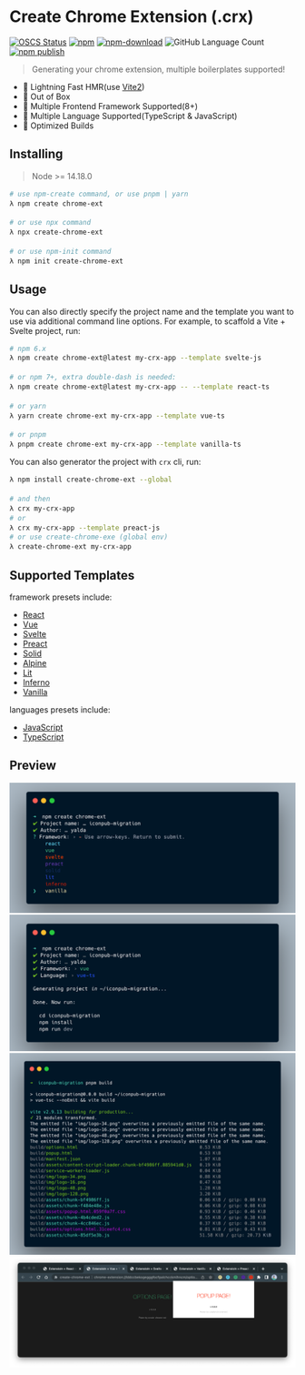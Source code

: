 # Create Chrome Extension (.crx)

[![OSCS Status](https://www.oscs1024.com/platform/badge/guocaoyi/create-chrome-ext.svg?size=small)](https://www.oscs1024.com/project/guocaoyi/create-chrome-ext?ref=badge_small)
[![npm](https://img.shields.io/npm/v/create-chrome-ext?logo=npm)](https://www.npmjs.com/package/create-chrome-ext)
[![npm-download](https://img.shields.io/npm/dw/create-chrome-ext)](https://www.npmjs.com/package/create-chrome-ext)
![GitHub Language Count](https://img.shields.io/github/languages/count/guocaoyi/create-chrome-ext)
[![npm publish](https://github.com/guocaoyi/create-chrome-ext/actions/workflows/npm-publish.yml/badge.svg)](https://github.com/guocaoyi/create-chrome-ext/actions/workflows/npm-publish.yml)

> Generating your chrome extension, multiple boilerplates supported!

- 🚀 Lightning Fast HMR(use [Vite2](https://vitejs.dev))
- 🥡 Out of Box
- 🌈 Multiple Frontend Framework Supported(8+)
- 🥢 Multiple Language Supported(TypeScript & JavaScript)
- 🧶 Optimized Builds

## Installing

> Node >= 14.18.0

```bash
# use npm-create command, or use pnpm | yarn
λ npm create chrome-ext

# or use npx command
λ npx create-chrome-ext

# or use npm-init command
λ npm init create-chrome-ext
```

## Usage

You can also directly specify the project name and the template you want to use via additional command line options. For example, to scaffold a Vite + Svelte project, run:

```bash
# npm 6.x
λ npm create chrome-ext@latest my-crx-app --template svelte-js

# or npm 7+, extra double-dash is needed:
λ npm create chrome-ext@latest my-crx-app -- --template react-ts

# or yarn
λ yarn create chrome-ext my-crx-app --template vue-ts

# or pnpm
λ pnpm create chrome-ext my-crx-app --template vanilla-ts
```

You can also generator the project with `crx` cli, run:

```bash
λ npm install create-chrome-ext --global

# and then
λ crx my-crx-app
# or
λ crx my-crx-app --template preact-js
# or use create-chrome-exe (global env)
λ create-chrome-ext my-crx-app
```

## Supported Templates

framework presets include:

- [React](https://reactjs.org)
- [Vue](https://vuejs.org)
- [Svelte](https://svelte.dev)
- [Preact](https://preactjs.com)
- [Solid](https://www.solidjs.com)
- [Alpine](https://alpinejs.dev)
- [Lit](https://lit.dev)
- [Inferno](https://www.infernojs.org)
- [Vanilla](http://vanilla-js.com)

languages presets include:

- [JavaScript](https://www.javascript.com/)
- [TypeScript](https://www.typescriptlang.org/)

## Preview

![crx-run](./docs/crx-run.png)
![crx-install](./docs/crx-install.png)
![crx-build](./docs/crx-build.png)
![crx-preview](./docs/crx-preview.png)
